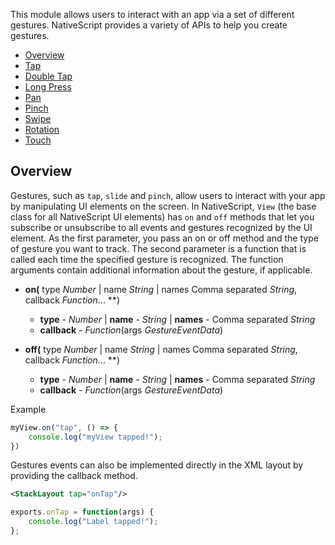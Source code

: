 This module allows users to interact with an app via a set of different gestures. 
NativeScript provides a variety of APIs to help you create gestures.

* [Overview](#overview)
* [Tap](#tap)
* [Double Tap](#double-tap)
* [Long Press](#long-press)
* [Pan](#pan)
* [Pinch](#pinch)
* [Swipe](#swipe)
* [Rotation](#rotation)
* [Touch](#touch)

## Overview

Gestures, such as `tap`, `slide` and `pinch`, allow users to interact with your app by manipulating UI elements on the screen.
In NativeScript, `View` (the base class for all NativeScript UI elements) has `on` and `off` methods that let you subscribe or unsubscribe to all events and gestures recognized by the UI element.
As the first parameter, you pass an on or off method and the type of gesture you want to track. The second parameter is a function that is called each time the specified gesture is recognized. 
The function arguments contain additional information about the gesture, if applicable. 

- **on(** type _Number_ | name _String_ | names Comma separated _String_, callback _Function_... **)
   - **type** - _Number_ | **name** - _String_ | **names** - Comma separated _String_
   - **callback** - _Function_(args _GestureEventData_)

- **off(** type _Number_ | name _String_ | names Comma separated _String_, callback _Function_... **)
   - **type** - _Number_ | **name** - _String_ | **names** - Comma separated _String_
   - **callback** - _Function_(args _GestureEventData_)

Example
```JavaScript
myView.on("tap", () => {
    console.log("myView tapped!");
})
```   

Gestures events can also be implemented directly in the XML layout by providing the callback method.
```XML
<StackLayout tap="onTap"/>
```
```JavaScript
exports.onTap = function(args) {
    console.log("Label tapped!");
};
```

